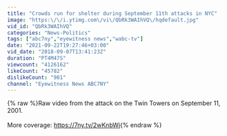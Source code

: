 ```yaml
---
title: "Crowds run for shelter during September 11th attacks in NYC"
image: "https:\/\/i.ytimg.com\/vi\/QbRk3WAIhVQ\/hqdefault.jpg"
vid_id: "QbRk3WAIhVQ"
categories: "News-Politics"
tags: ["abc7ny","eyewitness news","wabc-tv"]
date: "2021-09-22T19:27:46+03:00"
vid_date: "2018-09-07T13:41:23Z"
duration: "PT4M47S"
viewcount: "4126162"
likeCount: "45782"
dislikeCount: "981"
channel: "Eyewitness News ABC7NY"
---
```

{% raw %}Raw video from the attack on the Twin Towers on September 11, 2001.<br /><br />More coverage: <a rel="nofollow" target="blank" href="https://7ny.tv/2wKnbWj">https://7ny.tv/2wKnbWj</a>{% endraw %}
